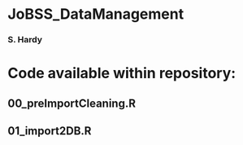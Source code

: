 # JoBSS_DataManagement
### S. Hardy

# Code available within repository:
##    00_preImportCleaning.R
##    01_import2DB.R